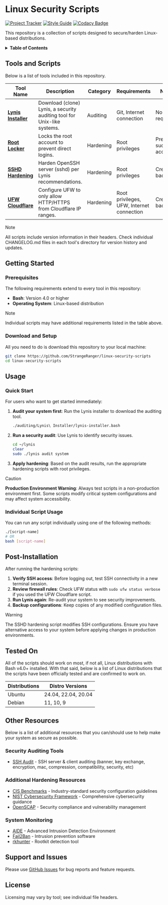 # Linux Security Scripts

[![Project Tracker](https://img.shields.io/badge/repo%20status-Project%20Tracker-lightgrey)](https://hthompson.dev/project-tracker#project-293920085)
[![Style Guide](https://img.shields.io/badge/code%20style-Style%20Guide-blueviolet)](https://bsg.hthompson.dev/)
[![Codacy Badge](https://app.codacy.com/project/badge/Grade/598c2083cd6f432a910a315fd10aaa66)](https://www.codacy.com/gh/StrangeRanger/linux-security-scripts/dashboard?utm_source=github.com&amp;utm_medium=referral&amp;utm_content=StrangeRanger/linux-security-scripts&amp;utm_campaign=Badge_Grade)

This repository is a collection of scripts designed to secure/harden Linux-based distributions.

<details>
<summary><strong>Table of Contents</strong></summary>

- [Linux Security Scripts](#linux-security-scripts)
  - [Tools and Scripts](#tools-and-scripts)
  - [Getting Started](#getting-started)
    - [Prerequisites](#prerequisites)
    - [Download and Setup](#download-and-setup)
  - [Usage](#usage)
    - [Quick Start](#quick-start)
    - [Individual Script Usage](#individual-script-usage)
  - [Post-Installation](#post-installation)
  - [Tested On](#tested-on)
  - [Other Resources](#other-resources)
    - [Security Auditing Tools](#security-auditing-tools)
    - [Additional Hardening Resources](#additional-hardening-resources)
    - [System Monitoring](#system-monitoring)
  - [Support and Issues](#support-and-issues)
  - [License](#license)

</details>

## Tools and Scripts

Below is a list of tools included in this repository.

| Tool Name | Description | Category | Requirements | Notes |
|-----------|-------------|----------|--------------|-------|
| **[Lynis Installer](auditing/Lynis%20Installer/lynis-installer.bash)** | Download (clone) Lynis, a security auditing tool for Unix-like systems. | Auditing | Git, Internet connection | No root required |
| **[Root Locker](hardening/Root%20Locker/root-locker.bash)** | Locks the root account to prevent direct logins. | Hardening | Root privileges | Preserves sudo access |
| **[SSHD Hardening](hardening/SSHD%20Hardening/harden-sshd.bash)** | Harden OpenSSH server (sshd) per Lynis recommendations. | Hardening | Root privileges | Creates backups |
| **[UFW Cloudflare](hardening/UFW%20Cloudflare/ufw-cloudflare.bash)** | Configure UFW to only allow HTTP/HTTPS from Cloudflare IP ranges. | Hardening | Root privileges, UFW, Internet connection | Creates backups |

> [!NOTE]
> All scripts include version information in their headers. Check individual CHANGELOG.md files in each tool's directory for version history and updates.

## Getting Started

### Prerequisites

The following requirements extend to every tool in this repository:

- **Bash**: Version 4.0 or higher
- **Operating System**: Linux-based distribution

> [!NOTE]
> Individual scripts may have additional requirements listed in the table above.

### Download and Setup

All you need to do is download this repository to your local machine:

```bash
git clone https://github.com/StrangeRanger/linux-security-scripts
cd linux-security-scripts
```

## Usage

### Quick Start

For users who want to get started immediately:

1. **Audit your system first**: Run the Lynis installer to download the auditing tool.
   ```bash
   ./auditing/Lynis\ Installer/lynis-installer.bash
   ```

2. **Run a security audit**: Use Lynis to identify security issues.
   ```bash
   cd ~/lynis
   clear
   sudo ./lynis audit system
   ```

3. **Apply hardening**: Based on the audit results, run the appropriate hardening scripts with root privileges.

> [!CAUTION]
> **Production Environment Warning**: Always test scripts in a non-production environment first. Some scripts modify critical system configurations and may affect system accessibility.

### Individual Script Usage

You can run any script individually using one of the following methods:

```bash
./[script-name]
# OR
bash [script-name]
```

## Post-Installation

After running the hardening scripts:

1. **Verify SSH access**: Before logging out, test SSH connectivity in a new terminal session.
2. **Review firewall rules**: Check UFW status with `sudo ufw status verbose` if you used the UFW Cloudflare script.
3. **Run Lynis again**: Re-audit your system to see security improvements.
4. **Backup configurations**: Keep copies of any modified configuration files.

> [!WARNING]
> The SSHD hardening script modifies SSH configurations. Ensure you have alternative access to your system before applying changes in production environments.

## Tested On

All of the scripts should work on most, if not all, Linux distributions with Bash v4.0+ installed. With that said, below is a list of Linux distributions that the scripts have been officially tested and are confirmed to work on.

| Distributions | Distro Versions        |
| ------------- | ---------------------- |
| Ubuntu        | 24.04, 22.04, 20.04    |
| Debian        | 11, 10, 9              |

## Other Resources

Below is a list of additional resources that you can/should use to help make your system as secure as possible.

### Security Auditing Tools

- [SSH Audit](https://github.com/jtesta/ssh-audit) - SSH server & client auditing (banner, key exchange, encryption, mac, compression, compatibility, security, etc)

### Additional Hardening Resources

- [CIS Benchmarks](https://www.cisecurity.org/cis-benchmarks) - Industry-standard security configuration guidelines
- [NIST Cybersecurity Framework](https://www.nist.gov/cyberframework) - Comprehensive cybersecurity guidance
- [OpenSCAP](https://www.open-scap.org/) - Security compliance and vulnerability management

### System Monitoring

- [AIDE](https://aide.github.io/) - Advanced Intrusion Detection Environment
- [Fail2Ban](https://github.com/fail2ban/fail2ban) - Intrusion prevention software
- [rkhunter](http://rkhunter.sourceforge.net/) - Rootkit detection tool

## Support and Issues

Please use [GitHub Issues](https://github.com/StrangeRanger/linux-security-scripts/issues) for bug reports and feature requests.

## License

Licensing may vary by tool; see individual file headers.
